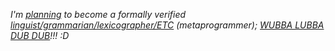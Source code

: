 *I'm [planning](https://xkcd.com/927/) to become a formally verified [linguist/grammarian/lexicographer/ETC](https://en.wikipedia.org/wiki/List_of_programming_language_researchers) (metaprogrammer); [WUBBA LUBBA DUB DUB](https://youtu.be/kJa2kwoZ2a4)!!! :D*
